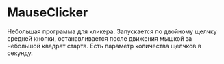 # MauseClicker
Небольшая программа для кликера. 
Запускается по двойному щелчку средней кнопки, останавливается после движения мышкой за небольшой квадрат старта. 
Есть параметр количества щелчков в секунду.

